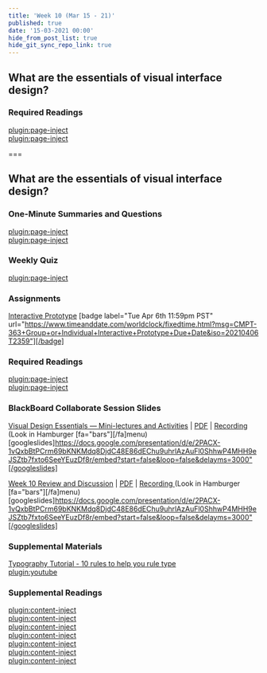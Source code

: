```yaml
---
title: 'Week 10 (Mar 15 - 21)'
published: true
date: '15-03-2021 00:00'
hide_from_post_list: true
hide_git_sync_repo_link: true
---
```


## What are the essentials of visual interface design?  

### Required Readings  
[plugin:page-inject](../../weekly-readings/week-11-1?template=partials/embedlycardlinkonly)  
[plugin:page-inject](../../weekly-readings/week-11-2?template=partials/embedlycardlinkonly)  

===

## **What are the essentials of visual interface design?**

### One-Minute Summaries and Questions  
[plugin:page-inject](../../lms-assignments/one-minute-summaries/week-10-1)  
[plugin:page-inject](../../lms-assignments/one-minute-summaries/week-10-2)  

### Weekly Quiz
[plugin:page-inject](../../lms-assignments/weekly-review-quizzes/week-10)  

### Assignments
[Interactive Prototype](https://canvas.sfu.ca/courses/56304/assignments/504174) [badge label="Tue Apr 6th 11:59pm PST" url="https://www.timeanddate.com/worldclock/fixedtime.html?msg=CMPT-363+Group+or+Individual+Interactive+Prototype+Due+Date&iso=20210406T2359"][/badge]  

### Required Readings  
[plugin:page-inject](../../weekly-readings/week-10-1?template=partials/embedlycardlinkonly)  
[plugin:page-inject](../../weekly-readings/week-10-2?template=partials/embedlycardlinkonly)  

### BlackBoard Collaborate Session Slides
[Visual Design Essentials — Mini-lectures and Activities](https://docs.google.com/presentation/d/e/2PACX-1vQxbBtPCrm69bKNKMdq8DjdC48E86dEChu9uhrlAzAuFl0ShhwP4MHH9eJSZtb7fxto6SeeYEuzDf8r/pub?start=false&loop=false&delayms=3000) | [PDF](#) | [Recording ](https://canvas.sfu.ca/courses/56304/external_tools/3544) (Look in Hamburger [fa="bars"][/fa]menu)
[googleslides]https://docs.google.com/presentation/d/e/2PACX-1vQxbBtPCrm69bKNKMdq8DjdC48E86dEChu9uhrlAzAuFl0ShhwP4MHH9eJSZtb7fxto6SeeYEuzDf8r/embed?start=false&loop=false&delayms=3000"[/googleslides]

[Week 10 Review and Discussion](https://docs.google.com/presentation/d/e/2PACX-1vQxbBtPCrm69bKNKMdq8DjdC48E86dEChu9uhrlAzAuFl0ShhwP4MHH9eJSZtb7fxto6SeeYEuzDf8r/pub?start=false&loop=false&delayms=3000) | [PDF](#) | [Recording ](https://canvas.sfu.ca/courses/56304/external_tools/3544) (Look in Hamburger [fa="bars"][/fa]menu)
[googleslides]https://docs.google.com/presentation/d/e/2PACX-1vQxbBtPCrm69bKNKMdq8DjdC48E86dEChu9uhrlAzAuFl0ShhwP4MHH9eJSZtb7fxto6SeeYEuzDf8r/embed?start=false&loop=false&delayms=3000"[/googleslides]

### Supplemental Materials  
[Typography Tutorial - 10 rules to help you rule type](https://www.youtube.com/watch?v=QrNi9FmdlxY)  
[plugin:youtube](https://www.youtube.com/watch?v=QrNi9FmdlxY)

### Supplemental Readings  
[plugin:content-inject](../../ux-techniques-guide/what-are-the-essentials-of-visual-interface-design/grids)  
[plugin:content-inject](../../ux-techniques-guide/what-are-the-essentials-of-visual-interface-design/hierarchy)  
[plugin:content-inject](../../ux-techniques-guide/what-are-the-essentials-of-visual-interface-design/icons)  
[plugin:content-inject](../../ux-techniques-guide/what-are-the-essentials-of-visual-interface-design/layout)  
[plugin:content-inject](../../ux-techniques-guide/what-are-the-essentials-of-visual-interface-design/typography)  
[plugin:content-inject](../../ux-techniques-guide/what-are-the-essentials-of-visual-interface-design/visual-design-principles)  
[plugin:content-inject](../../ux-techniques-guide/what-are-the-essentials-of-visual-interface-design/visual-interface-design)  
